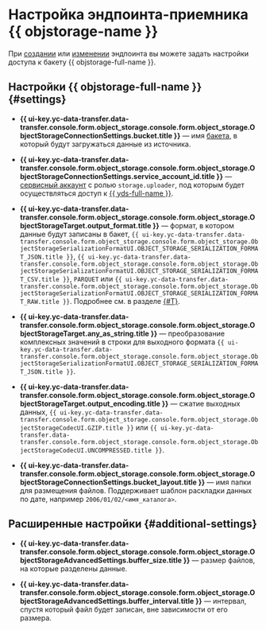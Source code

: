 # Настройка эндпоинта-приемника {{ objstorage-name }}

При [создании](../index.md#create) или [изменении](../index.md#update) эндпоинта вы можете задать настройки доступа к бакету {{ objstorage-full-name }}.

## Настройки {{ objstorage-full-name }} {#settings}


* **{{ ui-key.yc-data-transfer.data-transfer.console.form.object_storage.console.form.object_storage.ObjectStorageConnectionSettings.bucket.title }}** — имя [бакета](../../../../storage/concepts/bucket.md), в который будут загружаться данные из источника.

* **{{ ui-key.yc-data-transfer.data-transfer.console.form.object_storage.console.form.object_storage.ObjectStorageConnectionSettings.service_account_id.title }}** — [сервисный аккаунт](../../../../iam/concepts/users/service-accounts.md) с ролью `storage.uploader`, под которым будет осуществляться доступ к [{{ yds-full-name }}](../../../../data-streams/).


* **{{ ui-key.yc-data-transfer.data-transfer.console.form.object_storage.console.form.object_storage.ObjectStorageTarget.output_format.title }}** — формат, в котором данные будут записаны в бакет, `{{ ui-key.yc-data-transfer.data-transfer.console.form.object_storage.console.form.object_storage.ObjectStorageSerializationFormatUI.OBJECT_STORAGE_SERIALIZATION_FORMAT_JSON.title }}`, `{{ ui-key.yc-data-transfer.data-transfer.console.form.object_storage.console.form.object_storage.ObjectStorageSerializationFormatUI.OBJECT_STORAGE_SERIALIZATION_FORMAT_CSV.title }}`, `PARQUET` или `{{ ui-key.yc-data-transfer.data-transfer.console.form.object_storage.console.form.object_storage.ObjectStorageSerializationFormatUI.OBJECT_STORAGE_SERIALIZATION_FORMAT_RAW.title }}`. Подробнее см. в разделе [{#T}](../../../concepts/serializer.md#serializer-s3).

* **{{ ui-key.yc-data-transfer.data-transfer.console.form.object_storage.console.form.object_storage.ObjectStorageTarget.any_as_string.title }}** — преобразование комплексных значений в строки для выходного формата `{{ ui-key.yc-data-transfer.data-transfer.console.form.object_storage.console.form.object_storage.ObjectStorageSerializationFormatUI.OBJECT_STORAGE_SERIALIZATION_FORMAT_JSON.title }}`.

* **{{ ui-key.yc-data-transfer.data-transfer.console.form.object_storage.console.form.object_storage.ObjectStorageTarget.output_encoding.title }}** — сжатие выходных данных, `{{ ui-key.yc-data-transfer.data-transfer.console.form.object_storage.console.form.object_storage.ObjectStorageCodecUI.GZIP.title }}` или `{{ ui-key.yc-data-transfer.data-transfer.console.form.object_storage.console.form.object_storage.ObjectStorageCodecUI.UNCOMPRESSED.title }}`.

* **{{ ui-key.yc-data-transfer.data-transfer.console.form.object_storage.console.form.object_storage.ObjectStorageConnectionSettings.bucket_layout.title }}** — имя папки для размещения файлов. Поддерживает шаблон раскладки данных по дате, например `2006/01/02/<имя_каталога>`.

## Расширенные настройки {#additional-settings}

* **{{ ui-key.yc-data-transfer.data-transfer.console.form.object_storage.console.form.object_storage.ObjectStorageAdvancedSettings.buffer_size.title }}** — размер файлов, на которые разделены данные.

* **{{ ui-key.yc-data-transfer.data-transfer.console.form.object_storage.console.form.object_storage.ObjectStorageAdvancedSettings.buffer_interval.title }}** — интервал, спустя который файл будет записан, вне зависимости от его размера.
